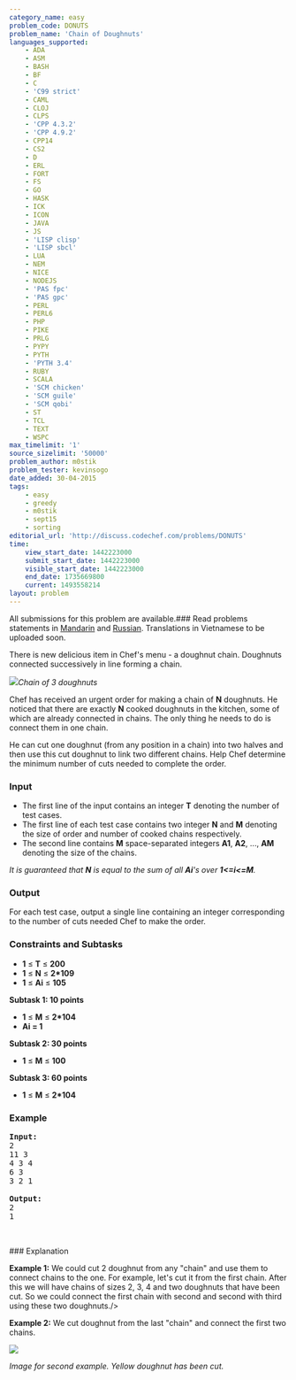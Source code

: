 ```yaml
---
category_name: easy
problem_code: DONUTS
problem_name: 'Chain of Doughnuts'
languages_supported:
    - ADA
    - ASM
    - BASH
    - BF
    - C
    - 'C99 strict'
    - CAML
    - CLOJ
    - CLPS
    - 'CPP 4.3.2'
    - 'CPP 4.9.2'
    - CPP14
    - CS2
    - D
    - ERL
    - FORT
    - FS
    - GO
    - HASK
    - ICK
    - ICON
    - JAVA
    - JS
    - 'LISP clisp'
    - 'LISP sbcl'
    - LUA
    - NEM
    - NICE
    - NODEJS
    - 'PAS fpc'
    - 'PAS gpc'
    - PERL
    - PERL6
    - PHP
    - PIKE
    - PRLG
    - PYPY
    - PYTH
    - 'PYTH 3.4'
    - RUBY
    - SCALA
    - 'SCM chicken'
    - 'SCM guile'
    - 'SCM qobi'
    - ST
    - TCL
    - TEXT
    - WSPC
max_timelimit: '1'
source_sizelimit: '50000'
problem_author: m0stik
problem_tester: kevinsogo
date_added: 30-04-2015
tags:
    - easy
    - greedy
    - m0stik
    - sept15
    - sorting
editorial_url: 'http://discuss.codechef.com/problems/DONUTS'
time:
    view_start_date: 1442223000
    submit_start_date: 1442223000
    visible_start_date: 1442223000
    end_date: 1735669800
    current: 1493558214
layout: problem
---
```

All submissions for this problem are available.###  Read problems statements in [Mandarin](http://www.codechef.com/download/translated/SEPT15/mandarin/DONUTS.pdf) and [Russian](http://www.codechef.com/download/translated/SEPT15/russian/DONUTS.pdf). Translations in Vietnamese to be uploaded soon.

There is new delicious item in Chef's menu - a doughnut chain. Doughnuts connected successively in line forming a chain.


![](https://s3.amazonaws.com/codechef_shared/download/SEPT15/DONUT1.jpg)_Chain of 3 doughnuts_

Chef has received an urgent order for making a chain of **N** doughnuts. He noticed that there are exactly **N** cooked doughnuts in the kitchen, some of which are already connected in chains. The only thing he needs to do is connect them in one chain.

He can cut one doughnut (from any position in a chain) into two halves and then use this cut doughnut to link two different chains.
Help Chef determine the minimum number of cuts needed to complete the order.

### Input

- The first line of the input contains an integer **T** denoting the number of test cases.
- The first line of each test case contains two integer **N** and **M** denoting the size of order and number of cooked chains respectively.
- The second line contains **M** space-separated integers **A1**, **A2**, ..., **AM** denoting the size of the chains.

_It is guaranteed that **N** is equal to the sum of all **Ai**'s over **1<=_i_<=M**._

### Output

For each test case, output a single line containing an integer corresponding to the number of cuts needed Chef to make the order.

### Constraints and Subtasks

- **1** ≤ **T** ≤ **200**
- **1** ≤ **N** ≤ **2\*109**
- **1** ≤ **Ai** ≤ **105**

**Subtask 1: 10 points**

- **1** ≤ **M** ≤ **2\*104**
- **Ai = 1**

**Subtask 2: 30 points**

- **1** ≤ **M** ≤ **100**

**Subtask 3: 60 points**

- **1** ≤ **M** ≤ **2\*104**

### Example

<pre><b>Input:</b>
2
11 3
4 3 4
6 3
3 2 1

<b>Output:</b>
2
1


</pre>### Explanation
**Example 1:** We could cut 2 doughnut from any "chain" and use them to connect chains to the one. 
 For example, let's cut it from the first chain. After this we will have chains of sizes 2, 3, 4 and two doughnuts that have been cut. So we could connect the first chain with second and second with third using these two doughnuts./>

**Example 2:** We cut doughnut from the last "chain" and connect the first two chains.

![](https://s3.amazonaws.com/codechef_shared/download/SEPT15/DONUT2.png)

_Image for second example. Yellow doughnut has been cut._
